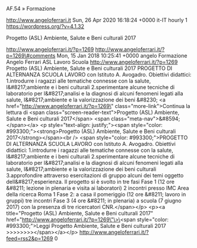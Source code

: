 AF.54 » Formazione

http://www.angeloferrari.it Sun, 26 Apr 2020 16:18:24 +0000 it-IT hourly 1 https://wordpress.org/?v=4.1.32

Progetto (ASL) Ambiente, Salute e Beni culturali 2017

http://www.angeloferrari.it/?p=1269 http://www.angeloferrari.it/?p=1269\#comments Mon, 15 Jan 2018 10:25:41 +0000 angelo Formazione Angelo Ferrari ASL Lavoro Scuola http://www.angeloferrari.it/?p=1269 Progetto (ASL) Ambiente, Salute e Beni culturali 2017 PROGETTO DI ALTERNANZA SCUOLA LAVORO con Istituto A. Avogadro. Obiettivi didattici: 1.introdurre i ragazzi alle tematiche connesse con la salute, l&\#8217;ambiente e i beni culturali 2.sperimentare alcune tecniche di laboratorio per l&\#8217;analisi e la diagnosi di alcuni fenomeni legati alla salute, l&\#8217;ambiente e la valorizzazione dei beni &\#8230; \<a href=\"http://www.angeloferrari.it/?p=1269\" class=\"more-link\"\>Continua la lettura di \<span class=\"screen-reader-text\"\>Progetto (ASL) Ambiente, Salute e Beni culturali 2017\</span\> \<span class=\"meta-nav\"\>&\#8594;\</span\>\</a\> \<p style=\"text-align: justify;\"\>\<span style=\"color: \#993300;\"\>\<strong\>Progetto (ASL) Ambiente, Salute e Beni culturali 2017\</strong\>\</span\>\<br /\> \<span style=\"color: \#993300;\"\>PROGETTO DI ALTERNANZA SCUOLA LAVORO con Istituto A. Avogadro. Obiettivi didattici: 1.introdurre i ragazzi alle tematiche connesse con la salute, l&\#8217;ambiente e i beni culturali 2.sperimentare alcune tecniche di laboratorio per l&\#8217;analisi e la diagnosi di alcuni fenomeni legati alla salute, l&\#8217;ambiente e la valorizzazione dei beni culturali 3.approfondire attraverso esercitazioni di gruppo alcuni dei temi oggetto dell&\#8217;esperienza. Il progetto si è svolto in tre fasi Fase 1 (12 ore &\#8211; lezione in plenaria e visita ai laboratori) 2 incontri presso IMC Area della ricerca Roma 1 Fase 2: a casa il pomeriggio (12 ore &\#8211; lavoro in gruppi) tre incontri Fase 3 (4 ore &\#8211; in plenaria) a scuola (7 giugno 2017) con la presenza di tre ricercatori CNR.\</span\>\</p\> \<p\>\<a title=\"Progetto (ASL) Ambiente, Salute e Beni culturali 2017\" href=\"http://www.angeloferrari.it/?p=1269\"\>\<span style=\"color: \#993300;\"\>Leggi Progetto Ambiente, Salute e Beni culturali 2017 &gt;&gt;&gt;&gt;&gt;&gt;&gt;&gt;\</span\>\</a\>\</p\> http://www.angeloferrari.it/?feed=rss2&p=1269 0
